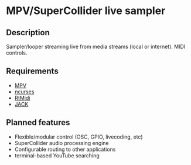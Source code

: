 # MPV/SuperCollider live sampler
## Description
Sampler/looper streaming live from media streams (local or internet). MIDI
controls.
## Requirements
- [MPV](https://github.com/mpv-player/mpv)
- [ncurses](https://invisible-island.net/ncurses/)
- [RtMidi](https://github.com/thestk/rtmidi)
- [JACK](https://jackaudio.org/)
## Planned features
- Flexible/modular control (OSC, GPIO, livecoding, etc)
- SuperCollider audio processing engine
- Configurable routing to other applications
- terminal-based YouTube searching
